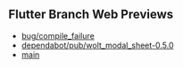 ## Flutter Branch Web Previews

- [bug/compile_failure](./bug/compile_failure/)
- [dependabot/pub/wolt_modal_sheet-0.5.0](./dependabot/pub/wolt_modal_sheet-0.5.0/)
- [main](./main/)

